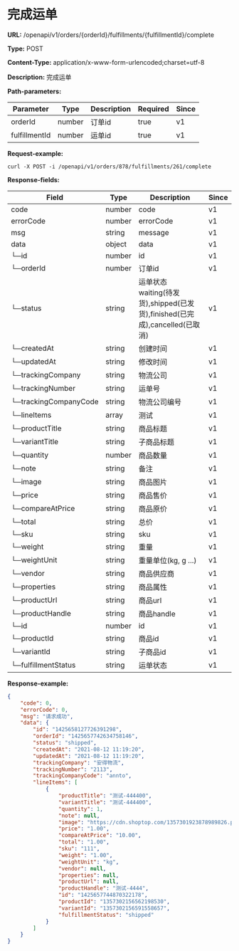 # 完成运单

**URL:** /openapi/v1/orders/{orderId}/fulfillments/{fulfillmentId}/complete

**Type:** POST

**Content-Type:** application/x-www-form-urlencoded;charset=utf-8

**Description:** 完成运单

**Path-parameters:**

| Parameter     | Type   | Description | Required | Since |
| ------------- | ------ | ----------- | -------- | ----- |
| orderId       | number | 订单id        | true     | v1    |
| fulfillmentId | number | 运单id        | true     | v1    |

**Request-example:**

```
curl -X POST -i /openapi/v1/orders/878/fulfillments/261/complete
```

**Response-fields:**

| Field                    | Type   | Description                                                 | Since |
| ------------------------ | ------ | ----------------------------------------------------------- | ----- |
| code                     | number | code                                                        | v1    |
| errorCode                | number | errorCode                                                   | v1    |
| msg                      | string | message                                                     | v1    |
| data                     | object | data                                                        | v1    |
| └─id                     | number | id                                                          | v1    |
| └─orderId                | number | 订单id                                                        | v1    |
| └─status                 | string | 运单状态 waiting(待发货),shipped(已发货),finished(已完成),cancelled(已取消) | v1    |
| └─createdAt              | string | 创建时间                                                        | v1    |
| └─updatedAt              | string | 修改时间                                                        | v1    |
| └─trackingCompany        | string | 物流公司                                                        | v1    |
| └─trackingNumber         | string | 运单号                                                         | v1    |
| └─trackingCompanyCode    | string | 物流公司编号                                                      | v1    |
| └─lineItems              | array  | 测试                                                          | v1    |
|      └─productTitle      | string | 商品标题                                                        | v1    |
|      └─variantTitle      | string | 子商品标题                                                       | v1    |
|      └─quantity          | number | 商品数量                                                        | v1    |
|      └─note              | string | 备注                                                          | v1    |
|      └─image             | string | 商品图片                                                        | v1    |
|      └─price             | string | 商品售价                                                        | v1    |
|      └─compareAtPrice    | string | 商品原价                                                        | v1    |
|      └─total             | string | 总价                                                          | v1    |
|      └─sku               | string | sku                                                         | v1    |
|      └─weight            | string | 重量                                                          | v1    |
|      └─weightUnit        | string | 重量单位(kg, g ...)                                             | v1    |
|      └─vendor            | string | 商品供应商                                                       | v1    |
|      └─properties        | string | 商品属性                                                        | v1    |
|      └─productUrl        | string | 商品url                                                       | v1    |
|      └─productHandle     | string | 商品handle                                                    | v1    |
|      └─id                | number | id                                                          | v1    |
|      └─productId         | string | 商品id                                                        | v1    |
|      └─variantId         | string | 子商品id                                                       | v1    |
|      └─fulfillmentStatus | string | 运单状态                                                        | v1    |

**Response-example:**

```json
{
    "code": 0,
    "errorCode": 0,
    "msg": "请求成功",
    "data": {
        "id": "1425658127726391298",
        "orderId": "1425657742634758146",
        "status": "shipped",
        "createdAt": "2021-08-12 11:19:20",
        "updatedAt": "2021-08-12 11:19:20",
        "trackingCompany": "安得物流",
        "trackingNumber": "2113",
        "trackingCompanyCode": "annto",
        "lineItems": [
            {
                "productTitle": "测试-444400",
                "variantTitle": "测试-444400",
                "quantity": 1,
                "note": null,
                "image": "https://cdn.shoptop.com/1357301923878989826.png",
                "price": "1.00",
                "compareAtPrice": "10.00",
                "total": "1.00",
                "sku": "111",
                "weight": "1.00",
                "weightUnit": "kg",
                "vendor": null,
                "properties": null,
                "productUrl": null,
                "productHandle": "测试-4444",
                "id": "1425657744870322178",
                "productId": "1357302156562198530",
                "variantId": "1357302156591558657",
                "fulfillmentStatus": "shipped"
            }
        ]
    }
}
```
